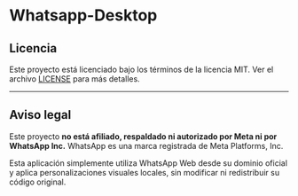 # Whatsapp-Desktop

## Licencia

Este proyecto está licenciado bajo los términos de la licencia MIT. Ver el archivo [LICENSE](./LICENSE) para más detalles.

---

## Aviso legal

Este proyecto **no está afiliado, respaldado ni autorizado por Meta ni por WhatsApp Inc.**
WhatsApp es una marca registrada de Meta Platforms, Inc.

Esta aplicación simplemente utiliza WhatsApp Web desde su dominio oficial y aplica personalizaciones visuales locales, sin modificar ni redistribuir su código original.
